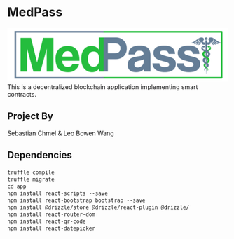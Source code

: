 # MedPass
![MedPass](/app/src/logo.png)
This is a decentralized blockchain application implementing smart contracts.

## Project By
Sebastian Chmel & Leo Bowen Wang

## Dependencies
```
truffle compile
truffle migrate
cd app
npm install react-scripts --save
npm install react-bootstrap bootstrap --save
npm install @drizzle/store @drizzle/react-plugin @drizzle/
npm install react-router-dom
npm install react-qr-code
npm install react-datepicker
```